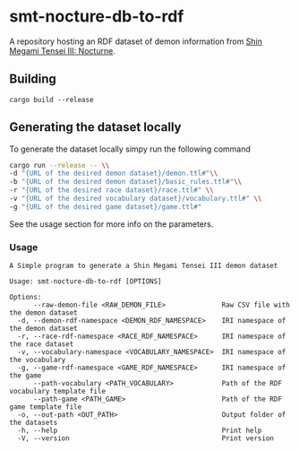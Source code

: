 # smt-nocture-db-to-rdf

A repository hosting an RDF dataset of demon information from [Shin Megami Tensei III: Nocturne](https://en.wikipedia.org/wiki/Shin_Megami_Tensei_III:_Nocturne).

## Building
`cargo build --release`

## Generating the dataset locally
To generate the dataset locally simpy run the following command
```sh
cargo run --release -- \\
-d "{URL of the desired demon dataset}/demon.ttl#"\\ 
-b "{URL of the desired demon dataset}/basic_rules.ttl#"\\ 
-r "{URL of the desired race dataset}/race.ttl#" \\
-v "{URL of the desired vocabulary dataset}/vocabulary.ttl#" \\
-g "{URL of the desired game dataset}/game.ttl#"
```

See the usage section for more info on the parameters.

### Usage
```
A Simple program to generate a Shin Megami Tensei III demon dataset

Usage: smt-nocture-db-to-rdf [OPTIONS]

Options:
      --raw-demon-file <RAW_DEMON_FILE>              Raw CSV file with the demon dataset
  -d, --demon-rdf-namespace <DEMON_RDF_NAMESPACE>    IRI namespace of the demon dataset
  -r, --race-rdf-namespace <RACE_RDF_NAMESPACE>      IRI namespace of the race dataset
  -v, --vocabulary-namespace <VOCABULARY_NAMESPACE>  IRI namespace of the vocabulary
  -g, --game-rdf-namespace <GAME_RDF_NAMESPACE>      IRI namespace of the game
      --path-vocabulary <PATH_VOCABULARY>            Path of the RDF vocabulary template file
      --path-game <PATH_GAME>                        Path of the RDF game template file
  -o, --out-path <OUT_PATH>                          Output folder of the datasets
  -h, --help                                         Print help
  -V, --version                                      Print version
```
